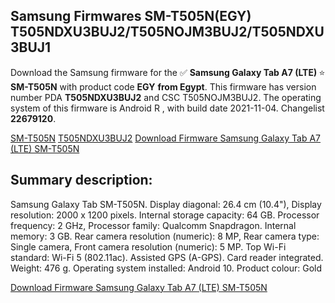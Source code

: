 <h2>Samsung Firmwares SM-T505N(EGY) T505NDXU3BUJ2/T505NOJM3BUJ2/T505NDXU3BUJ1</h2>
Download the Samsung firmware for the ✅ <strong>Samsung Galaxy Tab A7 (LTE) </strong> ⭐ <strong>SM-T505N</strong> with product code <strong>EGY</strong> <strong> from Egypt</strong>. This firmware has version number PDA <strong>T505NDXU3BUJ2</strong> and CSC T505NOJM3BUJ2. The operating system of this firmware is Android R , with build date 2021-11-04. Changelist <strong>22679120</strong>.


[SM-T505N](https://samfirm.shop/samsung/model/SM-T505N)
[T505NDXU3BUJ2](https://samfirm.shop/samsung/pda/T505NDXU3BUJ2)
[Download Firmware Samsung Galaxy Tab A7 (LTE) SM-T505N](https://samfirm.shop/samsung/firmware/471469)
<h2>Summary description:</h2>
<p>Samsung Galaxy Tab SM-T505N. Display diagonal: 26.4 cm (10.4"), Display resolution: 2000 x 1200 pixels. Internal storage capacity: 64 GB. Processor frequency: 2 GHz, Processor family: Qualcomm Snapdragon. Internal memory: 3 GB. Rear camera resolution (numeric): 8 MP, Rear camera type: Single camera, Front camera resolution (numeric): 5 MP. Top Wi-Fi standard: Wi-Fi 5 (802.11ac). Assisted GPS (A-GPS). Card reader integrated. Weight: 476 g. Operating system installed: Android 10. Product colour: Gold</p>


[Download Firmware Samsung Galaxy Tab A7 (LTE) SM-T505N](https://samfirm.shop/samsung/firmware/471469)
